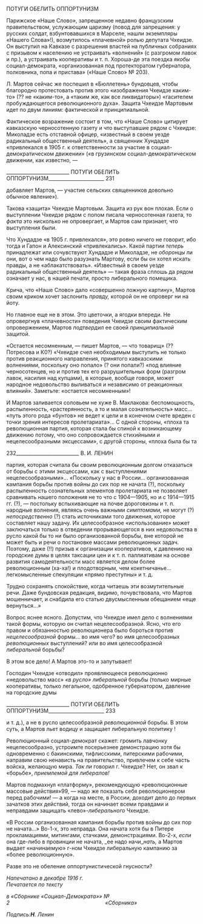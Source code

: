 ПОТУГИ ОБЕЛИТЬ ОППОРТУНИЗМ

Парижское «Наше Слово», запрещенное недавно французским правительством, ус­лужающим царизму (повод для запрещения: у русских солдат, взбунтовавшихся в Мар­селе, нашли экземпляры «Нашего Слова»!), возмутилось «плачевной» ролью депутата Чхеидзе. Он выступил на Кавказе с разрешения властей на публичных собраниях с при­зывом к населению не устраивать «волнений» (с разгромом лавок и пр.), а устраивать кооперативы и т. п. Хороша-де эта поездка _якобы_ социал-демократа, «организованная под протекторатом губернатора, полковника, попа и пристава» («Наше Слово» № 203).

Л. Мартов сейчас же поспешил в «Бюллетень» бундовцев, чтобы благородно протес­товать против этого «изображения Чхеидзе каким-то» (?? не «каким-то», а «таким же, как все ликвидаторы») «гасителем пробуждающегося революционного духа». Защита Чхеидзе Мартовым идет по двум линиям: фактической и принципиальной.

Фактическое возражение состоит в том, что «Наше Слово» цитирует кавказскую черносотенную газету и что выступавшие рядом с Чхеидзе: Миколадзе есть отставной офицер, «известный в своем уезде радикальный общественный деятель», а священник Хундадзе «привлекался в 1905 г. к ответственности за участие в социал-демократическом движении» («в грузинском социал-демократическом движении, как известно, —

  

__________________________ ПОТУГИ ОБЕЛИТЬ ОППОРТУНИЗМ_______________________ 231

добавляет Мартов, — участие сельских священников довольно обычное явление»).

Такова «защита» Чхеидзе Мартовым. Защита из рук вон плохая. Если о выступлении Чхеидзе рядом с попом писала черносотенная газета, то _факта_ это нисколько не опро­вергает, и Мартов сам признает, что выступления были.

Что Хундадзе «в 1905 г. привлекался», это ровно ничего не говорит, ибо тогда и Га­пон и Алексинский «привлекались». Какой партии _теперь_ принадлежат или сочувст­вуют Хундадзе и Миколадзе, не _оборонцы_ ли они, вот о чем надо было разузнать Мар­тову, если бы он хотел искать правды, а не «аблакатствовать». «Известный в своем уез­де радикальный общественный деятель» — такая фраза сплошь да рядом означает у нас, в нашей печати, просто либерального помещика.

Крича, что «Наше Слово» дало «совершенно ложную картину», Мартов своим кри­ком хочет заслонить _правду,_ которой он не опроверг ни на йоту.

Но главное еще не в этом. Это цветочки, а ягодки впереди. Не опровергнув «плачев­ности» поведения Чхеидзе своим фактическим опровержением, Мартов _подтвердил_ ее своей _принципиальной_ защитой.

«Остается несомненным, — пишет Мартов, — что товарищ» (?? Потресова и К0?) «Чхеидзе счел не­обходимым выступить не только против реакционного направления, принятого кавказскими волнениями, поскольку оно попало» (? они попали?) «под влияние черносотенцев, но и против тех его разрушитель­ных форм (разгром лавок, насилия над купцами), в которые, вообще говоря, может народное недовольст­во выливаться и независимо от реакционных влияний». Заметьте: «остается несомненным»!

И Мартов заливается соловьем не хуже В. Маклакова: беспомощность, распылен­ность, «растерянность, а то и малая сознательность» масс... «путь этого рода «бунтов» не ведет к цели и в конечном счете вреден с точки зрения интересов пролетариата»... С одной стороны, «плоха та революционная партия, которая стала бы спиной к возни­кающему движению потому, что оно сопровождается стихийными и нецелесообразны­ми эксцессами», с другой стороны, «плоха была бы та

  

232__________________________ В. И. ЛЕНИН

партия, которая считала бы своим революционным долгом отказаться от борьбы с эти­ми эксцессами, как с выступлениями нецелесообразными»... «Поскольку у нас в Рос­сии... организованная кампания борьбы против войны до сих пор не начата (?), по­скольку распыленность сознательных элементов пролетариата не позволяет сравнивать нашего положения не то что с 1904—1905, но и с 1914—1915 гг. (?), — постольку вспыхивающие на почве дороговизны и т. п. народные волнения, являясь очень важны­ми _симптомами,_ не могут (?) _непосредственно_ (?) стать источниками того движения, которое составляет нашу задачу. Их целесообразное «использование» может заклю­чаться только в отведении прорывающегося в них недовольства в русло какой бы то ни было организованной борьбы, вне которой не может быть и речи о постановке массами революционных задач. Поэтому, даже (!!) призыв к организации кооперативов, к дав­лению на городские думы в целях таксации цен и к т. п. паллиативам на основе разви­тия самодеятельности масс является делом более революционным (ха-ха!) и плодо­творным, чем кокетничанье... легкомысленные спекуляции «прямо преступны» и т. д.

Трудно сохранять спокойствие, когда читаешь эти возмутительные речи. Даже бун­довская редакция, видимо, почувствовала, что Мартов мошенничает, и снабдила его статью двусмысленным обещанием «еще вернуться...»

Вопрос яснее ясного. Допустим, что Чхеидзе имел дело с волнениями такой формы, которую он считал нецелесообразной. Ясно, что его правом и обязанностью револю­ционера было бороться против _нецелесообразной_ формы... во имя чего? во имя целесо­образных _революционных_ выступлений? или во имя целесообразной _либеральной_ борьбы?

В этом все дело! А Мартов это-то и запутывает!

Господин Чхеидзе «отводил» проявляющееся революционно «недовольство масс» _«в_ _русло» либеральной_ борьбы (только мирные кооперативы, только легальное, одобрен­ное губернатором, давление на городские думы

  

__________________________ ПОТУГИ ОБЕЛИТЬ ОППОРТУНИЗМ_______________________ 233

и т. д.), а не в русло целесообразной _революционной_ борьбы. В этом суть, а Мартов льет водицу и защищает либеральную политику !

Революционный социал-демократ скажет: громить лавчонку нецелесообразно, уст­роимте посерьезнее демонстрацию хотя бы одновременно с бакинскими, тифлисскими, питерскими рабочими, направим свою ненависть на правительство, привлечем к себе часть войска, желающую мира. _Так ли_ говорил г. Чхеидзе? Нет, он звал к «борьбе», _приемлемой для либералов!_

Мартов подмахнул «платформу», рекомендующую «революционные массовые дей­ствия»99, — надо же показать себя революционером перед рабочими! — а когда на мес­те, в России, доходит дело до первых зачатков этих действий, тогда он начинает всеми правдами и неправдами защищать «лево»_-либерального_ Чхеидзе.

«В России организованная кампания борьбы против войны до сих пор не начата...» Во-1-х, это неправда. Она начата хотя бы в Питере прокламациями, митингами, стачка­ми, демонстрациями. Во-2-х, _если_ она где-либо в провинции не начата, _ее надо начи­__нать,_ а Мартов выдает «начинаемую» г-ном Чхеидзе либеральную кампанию за «более революционную».

Разве это не обеление оппортунистической гнусности?

_Напечатано в декабре 1916 г.                                                               Печатается по тексту_

_в «Сборнике «Социал-Демократа»» № 2                                                                «Сборника»_

_Подпись:__Η__. Ленин_